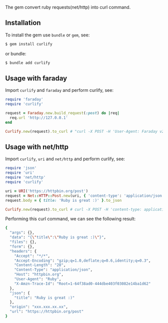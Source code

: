 The gem convert ruby requests(net/http) into curl command.

## Installation

To install the gem use `bundle` or `gem`, see:

```bash
$ gem install curlify
```

or bundle:

```bash
$ bundle add curlify
```

## Usage with faraday

Import `curlify` and `faraday` and perform curlify, see:

```ruby
require 'faraday'
require 'curlify'

request = Faraday.new.build_request(:post) do |req|
  req.url 'http://127.0.0.1'
end

Curlify.new(request).to_curl # "curl -X POST -H 'User-Agent: Faraday v2.9.0'  http://127.0.0.1"
```

## Usage with net/http

Import `curlify`, `uri` and `net/http` and perform curlify, see:

```ruby
require 'json'
require 'uri'
require 'net/http'
require 'curlify'

uri = URI('https://httpbin.org/post')
request = Net::HTTP::Post.new(uri, { 'content-type': 'application/json' })
request.body = { title: 'Ruby is great :)' }.to_json

Curlify.new(request).to_curl # curl -X POST -H 'content-type: application/json' -H 'accept-encoding: gzip;q=1.0,deflate;q=0.6,identity;q=0.3' -H 'accept: */*' -H 'user-agent: Ruby' -H 'host: httpbin.org' -d '{"title":"Ruby is great :)"}' https://httpbin.org/post
```

Performing this curl command, we can see the following result:

```bash
{
  "args": {},
  "data": "{\"title\":\"Ruby is great :)\"}",
  "files": {},
  "form": {},
  "headers": {
    "Accept": "*/*",
    "Accept-Encoding": "gzip;q=1.0,deflate;q=0.6,identity;q=0.3",
    "Content-Length": "28",
    "Content-Type": "application/json",
    "Host": "httpbin.org",
    "User-Agent": "Ruby",
    "X-Amzn-Trace-Id": "Root=1-64f38ad0-444dbe403f03082e14ba1d62"
  },
  "json": {
    "title": "Ruby is great :)"
  },
  "origin": "xxx.xxx.xx.xx",
  "url": "https://httpbin.org/post"
}
```

